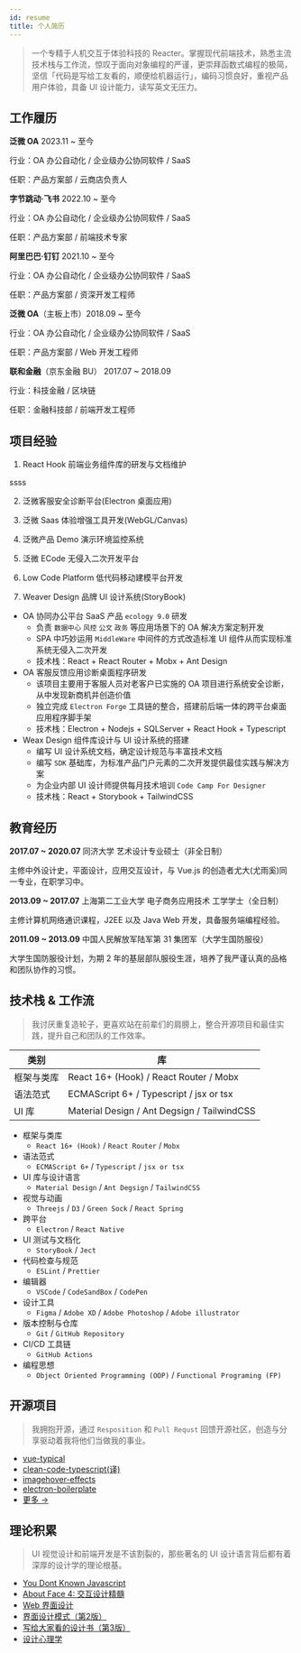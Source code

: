 ```yaml
---
id: resume
title: 个人简历
---
```


> 一个专精于人机交互于体验科技的 Reacter。掌握现代前端技术，熟悉主流技术栈与工作流，惊叹于面向对象编程的严谨，更崇拜函数式编程的极简，坚信「代码是写给工友看的，顺便给机器运行」，编码习惯良好，重视产品用户体验，具备 UI 设计能力，读写英文无压力。

## 工作履历

**泛微 OA** 2023.11 ~ 至今

行业：OA 办公自动化 / 企业级办公协同软件 / SaaS

任职：产品方案部 / 云商店负责人

**字节跳动·飞书** 2022.10 ~ 至今

行业：OA 办公自动化 / 企业级办公协同软件 / SaaS

任职：产品方案部 / 前端技术专家

**阿里巴巴·钉钉** 2021.10 ~ 至今

行业：OA 办公自动化 / 企业级办公协同软件 / SaaS

任职：产品方案部 / 资深开发工程师

**泛微 OA**（主板上市）2018.09 ~ 至今

行业：OA 办公自动化 / 企业级办公协同软件 / SaaS

任职：产品方案部 / Web 开发工程师

**联和金融**（京东金融 BU） 2017.07 ~ 2018.09

行业：科技金融 / 区块链

任职：金融科技部 / 前端开发工程师

## 项目经验

1) React Hook 前端业务组件库的研发与文档维护

ssss

2) 泛微客服安全诊断平台(Electron 桌面应用)

3) 泛微 Saas 体验增强工具开发(WebGL/Canvas)

4) 泛微产品 Demo 演示环境监控系统

5) 泛微 ECode 无侵入二次开发平台

6) Low Code Platform 低代码移动建模平台开发

7) Weaver Design 品牌 UI 设计系统(StoryBook)

- OA 协同办公平台 SaaS 产品 `ecology 9.0` 研发
  - 负责 `数据中心` `风控` `公文` `政务` 等应用场景下的 OA 解决方案定制开发
  - SPA 中巧妙运用 `MiddleWare` 中间件的方式改造标准 UI 组件从而实现标准系统无侵入二次开发
  - 技术栈：React + React Router + Mobx + Ant Design
- OA 客服反馈应用诊断桌面程序研发
  - 该项目主要用于客服人员对老客户已实施的 OA 项目进行系统安全诊断，从中发现新商机并创造价值
  - 独立完成 `Electron Forge` 工具链的整合，搭建前后端一体的跨平台桌面应用程序脚手架
  - 技术栈：Electron + Nodejs + SQLServer + React Hook + Typescript
- Weax Design 组件库设计与 UI 设计系统的搭建
  - 编写 UI 设计系统文档，确定设计规范与丰富技术文档
  - 编写 `SDK` 基础库，为标准产品门户元素的二次开发提供最佳实践与解决方案
  - 为企业内部 UI 设计师提供每月技术培训 `Code Camp For Designer`
  - 技术栈：React + Storybook + TailwindCSS


## 教育经历

**2017.07 ~ 2020.07** 同济大学 艺术设计专业硕士（非全日制）

主修中外设计史，平面设计，应用交互设计，与 Vue.js 的创造者尤大(尤雨奚)同一专业，在职学习中。

**2013.09 ~ 2017.07** 上海第二工业大学 电子商务应用技术 工学学士（全日制）

主修计算机网络通识课程，J2EE 以及 Java Web 开发，具备服务端编程经验。

**2011.09 ~ 2013.09** 中国人民解放军陆军第 31 集团军（大学生国防服役）

大学生国防服役计划，为期 2 年的基层部队服役生涯，培养了我严谨认真的品格和团队协作的习惯。

## 技术栈 & 工作流

> 我讨厌重复造轮子，更喜欢站在前辈们的肩膀上，整合开源项目和最佳实践，提升自己和团队的工作效率。

| 类别 | 库 |
| ------- | --------- |
| 框架与类库 | React 16+ (Hook) / React Router / Mobx |
| 语法范式 | ECMAScript 6+ / Typescript / jsx or tsx |
| UI 库 | Material Design / Ant Degsign / TailwindCSS |

- 框架与类库
  - `React 16+ (Hook)` / `React Router` / `Mobx`
- 语法范式
  - `ECMAScript 6+` / `Typescript` / `jsx or tsx`
- UI 库与设计语言 
  - `Material Design` / `Ant Degsign` / `TailwindCSS`
- 视觉与动画
  - `Threejs` / `D3` / `Green Sock` / `React Spring`
- 跨平台
  - `Electron` / `React Native`
- UI 测试与文档化
  - `StoryBook` / `Ject`
- 代码检查与规范
  - `ESLint` / `Prettier`
- 编辑器
  - `VSCode` / `CodeSandBox` / `CodePen`
- 设计工具
  - `Figma` / `Adobe XD` / `Adobe Photoshop` / `Adobe illustrator`
- 版本控制与仓库
  - `Git` / `GitHub Repository`
- CI/CD 工具链
  - `GitHub Actions`
- 编程思想
  - `Object Oriented Programming (OOP)` / `Functional Programing (FP)`

## 开源项目

> 我拥抱开源，通过 `Resposition` 和 `Pull Requst` 回馈开源社区，创造与分享驱动着我将他们当做我的事业。

- [vue-typical](https://github.com/Turkyden/vue-typical)
- [clean-code-typescript(译)](https://github.com/Turkyden/clean-code-typescript)
- [imagehover-effects](https://github.com/Turkyden/imagehover-effects)
- [electron-boilerplate](https://github.com/Turkyden/electron-boilerplate)
- [更多 &rarr;](https://github.com/Turkyden)

## 理论积累

> UI 视觉设计和前端开发是不该割裂的，那些著名的 UI 设计语言背后都有着深厚的设计学的理论根基。

- [You Dont Known Javascript](https://book.douban.com/subject/26383331/)
- [About Face 4: 交互设计精髓](https://book.douban.com/subject/26642302/)
- [Web 界面设计](https://book.douban.com/subject/3821157/)
- [界面设计模式（第2版）](https://book.douban.com/subject/25716088/)
- [写给大家看的设计书（第3版）](https://book.douban.com/subject/3323633/)
- [设计心理学](https://book.douban.com/subject/26102860/)
